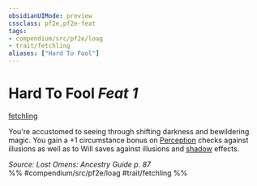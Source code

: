 ```yaml
---
obsidianUIMode: preview
cssclass: pf2e,pf2e-feat
tags:
- compendium/src/pf2e/loag
- trait/fetchling
aliases: ["Hard To Fool"]
---
```

# Hard To Fool  *Feat 1*  
[fetchling](/rules/traits/fetchling-b2.md)  


You're accustomed to seeing through shifting darkness and bewildering magic. You gain a +1 circumstance bonus on [Perception](/compendium/skills.md#Perception) checks against illusions as well as to Will saves against illusions and [shadow](/rules/traits/shadow.md) effects.

*Source: Lost Omens: Ancestry Guide p. 87*  
%% #compendium/src/pf2e/loag #trait/fetchling %%